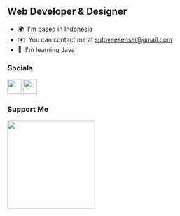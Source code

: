 Web Developer & Designer
------------------------

* 🌍  I'm based in Indonesia
* ✉️  You can contact me at [sutoveesensei@gmail.com](mailto:sutoveesensei@gmail.com)
* 🧠  I'm learning Java


### Socials

<p align="left"> <a href="https://www.github.com/avieraa" target="_blank" rel="noreferrer"><img src="https://raw.githubusercontent.com/danielcranney/readme-generator/main/public/icons/socials/github.svg" width="32" height="32" /></a> <a href="http://www.instagram.com/vierr.co" target="_blank" rel="noreferrer"><img src="https://raw.githubusercontent.com/danielcranney/readme-generator/main/public/icons/socials/instagram.svg" width="32" height="32" /></a></p>

### Support Me

<a href="https://www.buymeacoffee.com/avieraa"><img src="https://cdn.buymeacoffee.com/buttons/v2/default-yellow.png" width="200" /></a>
